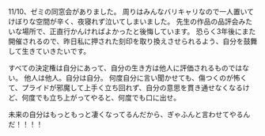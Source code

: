 11/10、ゼミの同窓会がありました。
周りはみんなバリキャリなので一人置いてけぼりな空間が辛く、夜寝れず泣いてしまいました。
先生の作品の品評会みたいな場所で、正直行かんければよかったと後悔しています。
恐らく3年後にまた開催されるので、昨日私に押された刻印を取り換えさせられるよう、自分を鼓舞して生きていきたいです。

すべての決定権は自分にあって、自分の生き方は他人に評価されるものではない。
他人は他人。自分は自分。
何度自分に言い聞かせても、傷つくのが怖くて、プライドが邪魔して上手く立ち回れず、自分の意思を貫き通せなくなるけど、何度でも立ち上がってやると、何度でも口に出せ。

未来の自分はもっともっと凄くなってるんだから、ぎゃふんと言わせてやるんだ！！！！

